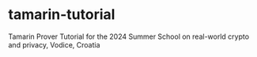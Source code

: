 # tamarin-tutorial
Tamarin Prover Tutorial for the 2024 Summer School on real-world crypto and privacy, Vodice, Croatia
